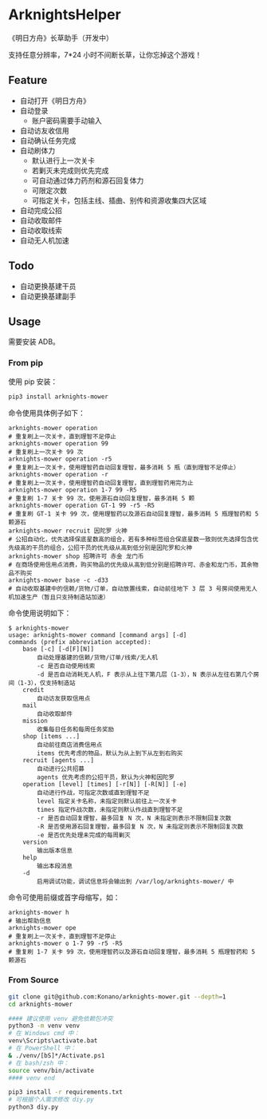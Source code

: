 # ArknightsHelper

《明日方舟》长草助手（开发中）

支持任意分辨率，7*24 小时不间断长草，让你忘掉这个游戏！

## Feature

- 自动打开《明日方舟》
- 自动登录
    - 账户密码需要手动输入
- 自动访友收信用
- 自动确认任务完成
- 自动刷体力
    - 默认进行上一次关卡
    - 若剿灭未完成则优先完成
    - 可自动通过体力药剂和源石回复体力
    - 可限定次数
    - 可指定关卡，包括主线、插曲、别传和资源收集四大区域
- 自动完成公招
- 自动收取邮件
- 自动收取线索
- 自动无人机加速

## Todo

- 自动更换基建干员
- 自动更换基建副手

## Usage

需要安装 ADB。

### From pip

使用 pip 安装：

```bash
pip3 install arknights-mower
```

命令使用具体例子如下：

```
arknights-mower operation
# 重复刷上一次关卡，直到理智不足停止
arknights-mower operation 99
# 重复刷上一次关卡 99 次
arknights-mower operation -r5
# 重复刷上一次关卡，使用理智药自动回复理智，最多消耗 5 瓶（直到理智不足停止）
arknights-mower operation -r
# 重复刷上一次关卡，使用理智药自动回复理智，直到理智药用完为止
arknights-mower operation 1-7 99 -R5
# 重复刷 1-7 关卡 99 次，使用源石自动回复理智，最多消耗 5 颗
arknights-mower operation GT-1 99 -r5 -R5
# 重复刷 GT-1 关卡 99 次，使用理智药以及源石自动回复理智，最多消耗 5 瓶理智药和 5 颗源石
arknights-mower recruit 因陀罗 火神
# 公招自动化，优先选择保底星数高的组合，若有多种标签组合保底星数一致则优先选择包含优先级高的干员的组合，公招干员的优先级从高到低分别是因陀罗和火神
arknights-mower shop 招聘许可 赤金 龙门币
# 在商场使用信用点消费，购买物品的优先级从高到低分别是招聘许可、赤金和龙门币，其余物品不购买
arknights-mower base -c -d33
# 自动收取基建中的信赖/货物/订单，自动放置线索，自动前往地下 3 层 3 号房间使用无人机加速生产（暂且只支持制造站加速）
```

命令使用说明如下：

```
$ arknights-mower
usage: arknights-mower command [command args] [-d]
commands (prefix abbreviation accepted):
    base [-c] [-d[F][N]]
        自动处理基建的信赖/货物/订单/线索/无人机
        -c 是否自动使用线索
        -d 是否自动消耗无人机，F 表示从上往下第几层（1-3），N 表示从左往右第几个房间（1-3），仅支持制造站
    credit
        自动访友获取信用点
    mail
        自动收取邮件
    mission
        收集每日任务和每周任务奖励
    shop [items ...]
        自动前往商店消费信用点
        items 优先考虑的物品，默认为从上到下从左到右购买
    recruit [agents ...]
        自动进行公共招募
        agents 优先考虑的公招干员，默认为火神和因陀罗
    operation [level] [times] [-r[N]] [-R[N]] [-e]
        自动进行作战，可指定次数或直到理智不足
        level 指定关卡名称，未指定则默认前往上一次关卡
        times 指定作战次数，未指定则默认作战直到理智不足
        -r 是否自动回复理智，最多回复 N 次，N 未指定则表示不限制回复次数
        -R 是否使用源石回复理智，最多回复 N 次，N 未指定则表示不限制回复次数
        -e 是否优先处理未完成的每周剿灭
    version
        输出版本信息
    help
        输出本段消息
    -d
        启用调试功能，调试信息将会输出到 /var/log/arknights-mower/ 中
```

命令可使用前缀或首字母缩写，如：

```
arknights-mower h
# 输出帮助信息
arknights-mower ope
# 重复刷上一次关卡，直到理智不足停止
arknights-mower o 1-7 99 -r5 -R5
# 重复刷 1-7 关卡 99 次，使用理智药以及源石自动回复理智，最多消耗 5 瓶理智药和 5 颗源石
```

### From Source

```bash
git clone git@github.com:Konano/arknights-mower.git --depth=1
cd arknights-mower

#### 建议使用 venv 避免依赖包冲突
python3 -m venv venv
# 在 Windows cmd 中：
venv\Scripts\activate.bat
# 在 PowerShell 中：
& ./venv/[bS]*/Activate.ps1
# 在 bash/zsh 中：
source venv/bin/activate
#### venv end

pip3 install -r requirements.txt
# 可根据个人需求修改 diy.py
python3 diy.py
```
